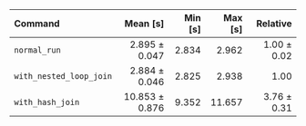 | Command | Mean [s] | Min [s] | Max [s] | Relative |
|:---|---:|---:|---:|---:|
| `normal_run` | 2.895 ± 0.047 | 2.834 | 2.962 | 1.00 ± 0.02 |
| `with_nested_loop_join` | 2.884 ± 0.046 | 2.825 | 2.938 | 1.00 |
| `with_hash_join` | 10.853 ± 0.876 | 9.352 | 11.657 | 3.76 ± 0.31 |
